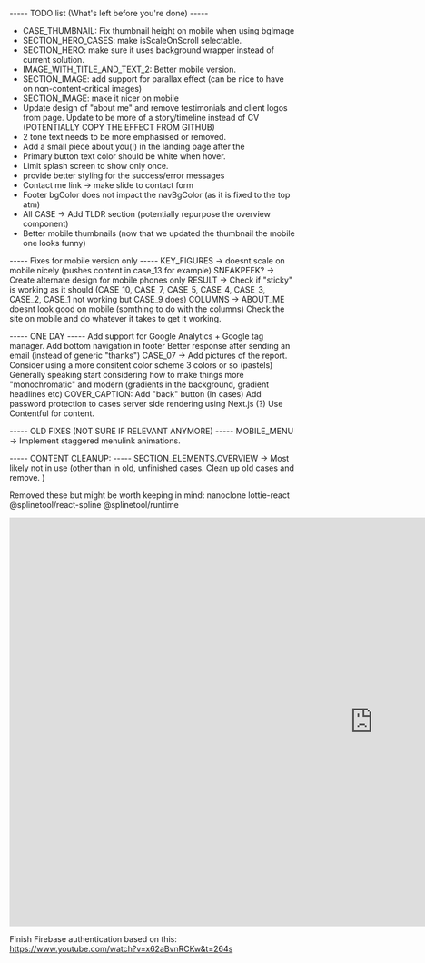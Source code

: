 ----- TODO list (What's left before you're done) -----

- CASE_THUMBNAIL: Fix thumbnail height on mobile when using bgImage
- SECTION_HERO_CASES: make isScaleOnScroll selectable.
- SECTION_HERO: make sure it uses background wrapper instead of current solution.
- IMAGE_WITH_TITLE_AND_TEXT_2: Better mobile version.
- SECTION_IMAGE: add support for parallax effect (can be nice to have on non-content-critical images)
- SECTION_IMAGE: make it nicer on mobile
- Update design of "about me" and remove testimonials and client logos from page. Update to be more of a story/timeline instead of CV (POTENTIALLY COPY THE EFFECT FROM GITHUB)
- 2 tone text needs to be more emphasised or removed.
- Add a small piece about you(!) in the landing page after the
- Primary button text color should be white when hover.
- Limit splash screen to show only once.
- provide better styling for the success/error messages
- Contact me link -> make slide to contact form
- Footer bgColor does not impact the navBgColor (as it is fixed to the top atm)
- All CASE -> Add TLDR section (potentially repurpose the overview component)
- Better mobile thumbnails (now that we updated the thumbnail the mobile one looks funny)

----- Fixes for mobile version only -----
KEY_FIGURES -> doesnt scale on mobile nicely (pushes content in case_13 for example)
SNEAKPEEK? -> Create alternate design for mobile phones only
RESULT -> Check if "sticky" is working as it should (CASE_10, CASE_7, CASE_5, CASE_4, CASE_3, CASE_2, CASE_1 not working but CASE_9 does)
COLUMNS -> ABOUT_ME doesnt look good on mobile (somthing to do with the columns)
Check the site on mobile and do whatever it takes to get it working.

----- ONE DAY -----
Add support for Google Analytics + Google tag manager.
Add bottom navigation in footer
Better response after sending an email (instead of generic "thanks")
CASE_07 -> Add pictures of the report.
Consider using a more consitent color scheme 3 colors or so (pastels)
Generally speaking start considering how to make things more "monochromatic" and modern (gradients in the background, gradient headlines etc)
COVER_CAPTION: Add "back" button (In cases)
Add password protection to cases
server side rendering using Next.js (?)
Use Contentful for content.

----- OLD FIXES (NOT SURE IF RELEVANT ANYMORE) -----
MOBILE_MENU -> Implement staggered menulink animations.

----- CONTENT CLEANUP: -----
SECTION_ELEMENTS.OVERVIEW -> Most likely not in use (other than in old, unfinished cases. Clean up old cases and remove. )

Removed these but might be worth keeping in mind:
nanoclone
lottie-react
@splinetool/react-spline
@splinetool/runtime

<iframe width="1280" height="720" src="https://www.youtube.com/embed/UFk14H74w6E" title="WEBINAR: Samuel Bergstrom - Sentiment for better design decisions" frameborder="0" allow="accelerometer; autoplay; clipboard-write; encrypted-media; gyroscope; picture-in-picture; web-share" allowfullscreen></iframe>

Finish Firebase authentication based on this:
https://www.youtube.com/watch?v=x62aBvnRCKw&t=264s
